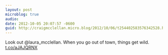 ```yaml
---
layout: post
microblog: true
audio: 
date: 2012-10-05 20:07:57 -0600
guid: http://craigmcclellan.micro.blog/2012/10/06/t254402583576342528.html
---
```

Look out @laura_mcclellan. When you go out of town, things get wild.  [t.co/aJAJQRNX](http://t.co/aJAJQRNX)
